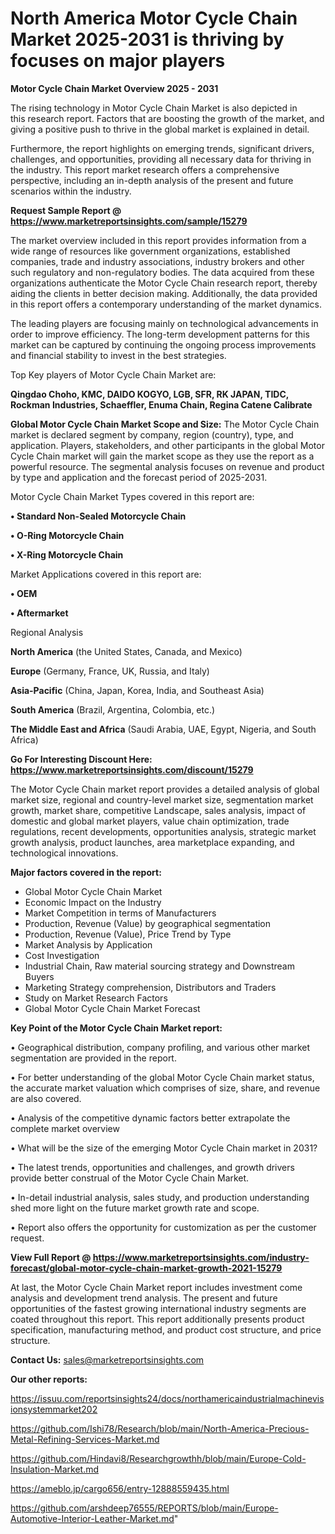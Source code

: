  # North America Motor Cycle Chain Market 2025-2031 is thriving by focuses on major players

<Strong> Motor Cycle Chain Market Overview 2025 - 2031</strong>

The rising technology in Motor Cycle Chain Market is also depicted in this research report. Factors that are boosting the growth of the market, and giving a positive push to thrive in the global market is explained in detail.

Furthermore, the report highlights on emerging trends, significant drivers, challenges, and opportunities, providing all necessary data for thriving in the industry. This report market research offers a comprehensive perspective, including an in-depth analysis of the present and future scenarios within the industry.

<strong>Request Sample Report @ <a href=https://www.marketreportsinsights.com/sample/15279>https://www.marketreportsinsights.com/sample/15279</a></strong>

The market overview included in this report provides information from a wide range of resources like government organizations, established companies, trade and industry associations, industry brokers and other such regulatory and non-regulatory bodies. The data acquired from these organizations authenticate the Motor Cycle Chain research report, thereby aiding the clients in better decision making. Additionally, the data provided in this report offers a contemporary understanding of the market dynamics.

The leading players are focusing mainly on technological advancements in order to improve efficiency. The long-term development patterns for this market can be captured by continuing the ongoing process improvements and financial stability to invest in the best strategies.

Top Key players of Motor Cycle Chain Market are:

<strong>Qingdao Choho, KMC, DAIDO KOGYO, LGB, SFR, RK JAPAN, TIDC, Rockman Industries, Schaeffler, Enuma Chain, Regina Catene Calibrate</strong>

<strong><b>Global Motor Cycle Chain Market Scope and Size:</b></strong>
The Motor Cycle Chain market is declared segment by company, region (country), type, and application. Players, stakeholders, and other participants in the global Motor Cycle Chain market will gain the market scope as they use the report as a powerful resource. The segmental analysis focuses on revenue and product by type and application and the forecast period of 2025-2031.

Motor Cycle Chain Market Types covered in this report are:

<strong>• Standard Non-Sealed Motorcycle Chain

• O-Ring Motorcycle Chain

• X-Ring Motorcycle Chain</strong>

Market Applications covered in this report are:

<strong>• OEM

• Aftermarket</strong> 

Regional Analysis

<strong>North America</strong> (the United States, Canada, and Mexico)

<strong>Europe</strong> (Germany, France, UK, Russia, and Italy)

<strong>Asia-Pacific</strong> (China, Japan, Korea, India, and Southeast Asia)

<strong>South America</strong> (Brazil, Argentina, Colombia, etc.)

<strong>The Middle East and Africa</strong> (Saudi Arabia, UAE, Egypt, Nigeria, and South Africa)

<strong>Go For Interesting Discount Here: <a href=https://www.marketreportsinsights.com/discount/15279>https://www.marketreportsinsights.com/discount/15279</a></strong>

The Motor Cycle Chain market report provides a detailed analysis of global market size, regional and country-level market size, segmentation market growth, market share, competitive Landscape, sales analysis, impact of domestic and global market players, value chain optimization, trade regulations, recent developments, opportunities analysis, strategic market growth analysis, product launches, area marketplace expanding, and technological innovations.

<strong><b>Major factors covered in the report:</b></strong>
<ul>
  <li>Global Motor Cycle Chain Market </li>
  <li>Economic Impact on the Industry</li>
  <li>Market Competition in terms of Manufacturers</li>
  <li>Production, Revenue (Value) by geographical segmentation</li>
  <li>Production, Revenue (Value), Price Trend by Type</li>
  <li>Market Analysis by Application</li>
  <li>Cost Investigation</li>
  <li>Industrial Chain, Raw material sourcing strategy and Downstream Buyers</li>
  <li>Marketing Strategy comprehension, Distributors and Traders</li>
  <li>Study on Market Research Factors</li>
  <li>Global Motor Cycle Chain Market Forecast</li>
</ul>

<strong><b>Key Point of the Motor Cycle Chain Market report:</b></strong>

• Geographical distribution, company profiling, and various other market segmentation are provided in the report.

• For better understanding of the global Motor Cycle Chain market status, the accurate market valuation which comprises of size, share, and revenue are also covered.

• Analysis of the competitive dynamic factors better extrapolate the complete market overview

• What will be the size of the emerging Motor Cycle Chain market in 2031?

• The latest trends, opportunities and challenges, and growth drivers provide better construal of the Motor Cycle Chain Market.

• In-detail industrial analysis, sales study, and production understanding shed more light on the future market growth rate and scope.

• Report also offers the opportunity for customization as per the customer request.

<strong><b>View Full Report @ <a href=https://www.marketreportsinsights.com/industry-forecast/global-motor-cycle-chain-market-growth-2021-15279>https://www.marketreportsinsights.com/industry-forecast/global-motor-cycle-chain-market-growth-2021-15279</a></b></strong>


At last, the Motor Cycle Chain Market report includes investment come analysis and development trend analysis. The present and future opportunities of the fastest growing international industry segments are coated throughout this report. This report additionally presents product specification, manufacturing method, and product cost structure, and price structure.

<strong>Contact Us:</strong>
sales@marketreportsinsights.com

<strong>Our other reports:</strong>

<a href=https://issuu.com/reportsinsights24/docs/northamericaindustrialmachinevisionsystemmarket202>https://issuu.com/reportsinsights24/docs/northamericaindustrialmachinevisionsystemmarket202</a>

<a href=https://github.com/Ishi78/Research/blob/main/North-America-Precious-Metal-Refining-Services-Market.md>https://github.com/Ishi78/Research/blob/main/North-America-Precious-Metal-Refining-Services-Market.md</a>

<a href=https://github.com/Hindavi8/Researchgrowthh/blob/main/Europe-Cold-Insulation-Market.md>https://github.com/Hindavi8/Researchgrowthh/blob/main/Europe-Cold-Insulation-Market.md</a>

<a href=https://ameblo.jp/cargo656/entry-12888559435.html>https://ameblo.jp/cargo656/entry-12888559435.html</a>

<a href=https://github.com/arshdeep76555/REPORTS/blob/main/Europe-Automotive-Interior-Leather-Market.md>https://github.com/arshdeep76555/REPORTS/blob/main/Europe-Automotive-Interior-Leather-Market.md</a>"
